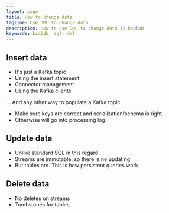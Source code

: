 ```yaml
---
layout: page
title: How to change data
tagline: Use DML to change data 
description: How to use DML to change data in ksqlDB
keywords: ksqldb, sql, dml
---
```


## Insert data

- It's just a Kafka topic
- Using the insert statement
- Connector management
- Using the Kafka clients

... And any other way to populate a Kafka topic

- Make sure keys are correct and serialization/schema is right.
- Otherwise will go into processing log.

## Update data

- Unlike standard SQL in this regard
- Streams are immutable, so there is no updating
- But tables are. This is how persistent queries work

## Delete data

- No deletes on streams
- Tombstones for tables
